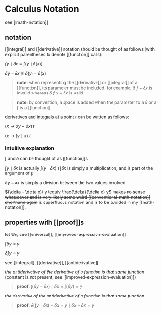 # Calculus Notation

see [[math-notation]]

## notation

[[integral]] and [[derivative]] notation should be thought of as follows (with explicit parentheses to denote [[function]] calls):

$\int y \mid \delta x \equiv \int (y \mid \delta(x))$

$\delta y - \delta x \equiv \delta(y) - \delta(x)$

> **note**: when representing the [[derivative]] or [[integral]] of a [[function]], its parameter must be included. for example, $\delta\ f - \delta x$ is invalid whereas $\delta\ f\ x - \delta x$ is valid

> **note**: by convention, a space is added when the parameter to a $\delta$ or a $\int$ is a [[function]]

derivatives and integrals at a point $t$ can be written as follows:

$(x \rightarrow \delta y - \delta x)\ t$

$(x \rightarrow \int y \mid x)\ t$

### intuitive explanation

$\int$ and $\delta$ can be thought of as [[function]]s

$\int y \mid \delta x$ is actually $\int (y \mid \delta x)$ ($\mid \delta x$ is simply a multiplication, and is part of the argument of $\int$)

$\delta y - \delta x$ is simply a division between the two values involved

$(\delta - \delta x)\ y \equiv \frac{\delta}{\delta x} y$ ~~makes no sense whatsoever and is very likely some weird [[conventional-math-notation]] shorthand again~~ is superfluous notation and is to be avoided in my [[math-notation]].

## properties with [[proof]]s

let $\mathbb U c$, see [[universal]], [[improved-expression-evaluation]]

$\int \delta y = y$

$\delta \int y = y$

see [[integral]], [[derivative]], [[antiderivative]]

_the antiderivative of the derivative of a function is that same function_ (constant is not present, see [[improved-expression-evaluation]])

> **proof**: $\int (\delta y - \delta x) \mid \delta x = \int (\delta y) = y$

_the derivative of the antiderivative of a function is that same function_

> **proof**: $\delta (\int y \mid \delta x) - \delta x = y \mid \delta x - \delta x = y$
